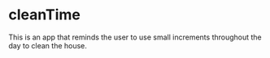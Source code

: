 # cleanTime
This is an app that reminds the user to use small increments throughout the day to clean the house.
